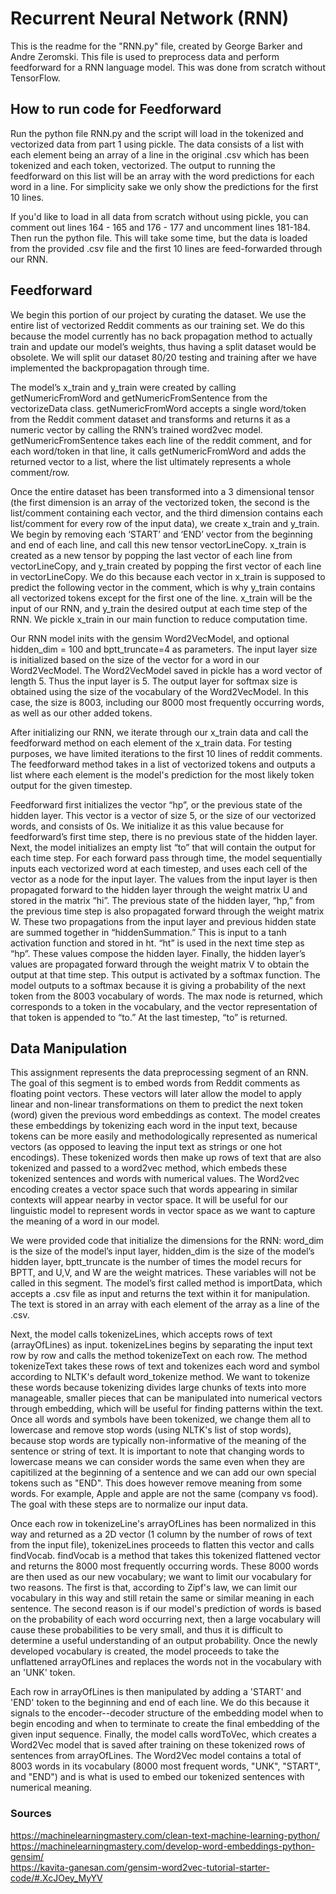 # Recurrent Neural Network (RNN)

This is the readme for the "RNN.py" file, created by George Barker and Andre Zeromski. This file is used to preprocess data and perform feedforward for a RNN language model. This was done from scratch without TensorFlow.

## How to run code for Feedforward

Run the python file RNN.py and the script will load in the tokenized and vectorized data from part 1 using pickle. The data consists of a list with each element being an array of a line in the original .csv which has been tokenized and each token, vectorized. The output to running the feedforward on this list will be an array with the word predictions for each word in a line. For simplicity sake we only show the predictions for the first 10 lines.

If you'd like to load in all data from scratch without using pickle, you can comment out lines 164 - 165 and 176 - 177 and uncomment lines 181-184. Then run the python file. This will take some time, but the data is loaded from the provided .csv file and the first 10 lines are feed-forwarded through our RNN.

## Feedforward

We begin this portion of our project by curating the dataset. We use the entire list of vectorized Reddit comments as our training set. We do this because the model currently has no back propagation method to actually train and update our model’s weights, thus having a split dataset would be obsolete. We will split our dataset 80/20 testing and training after we have implemented the backpropagation through time.

The model’s x_train and y_train were created by calling getNumericFromWord and getNumericFromSentence from the vectorizeData class. getNumericFromWord accepts a single word/token from the Reddit comment dataset and transforms and returns it as a numeric vector by calling the RNN’s trained word2vec model. getNumericFromSentence takes each line of the reddit comment, and for each word/token in that line, it calls getNumericFromWord and adds the returned vector to a list, where the list ultimately represents a whole comment/row.

Once the entire dataset has been transformed into a 3 dimensional tensor (the first dimension is an array of the vectorized token, the second is the list/comment containing each vector, and the third dimension contains each list/comment for every row of the input data), we create x_train and y_train. We begin by removing each ‘START’ and ‘END’ vector from the beginning and end of each line, and call this new tensor vectorLineCopy. x_train is created as a new tensor by popping the last vector of each line from vectorLineCopy, and y_train created by popping the first vector of each line in vectorLineCopy. We do this because each vector in x_train is supposed to predict the following vector in the comment, which is why y_train contains all vectorized tokens except for the first one of the line. x_train will be the input of our RNN, and y_train the desired output at each time step of the RNN. We pickle x_train in our main function to reduce computation time.

Our RNN model inits with the gensim Word2VecModel, and optional hidden_dim = 100 and bptt_truncate=4 as parameters. The input layer size is initialized based on the size of the vector for a word in our Word2VecModel. The Word2VecModel saved in pickle has a word vector of length 5. Thus the input layer is 5. The output layer for softmax size is obtained using the size of the vocabulary of the Word2VecModel. In this case, the size is 8003, including our 8000 most frequently occurring words, as well as our other added tokens.

After initializing our RNN, we iterate through our x_train data and call the feedforward method on each element of the x_train data. For testing purposes, we have limited iterations to the first 10 lines of reddit comments. The feedforward method takes in a list of vectorized tokens and outputs a list where each element is the model's prediction for the most likely token output for the given timestep.

Feedforward first initializes the vector “hp”, or the previous state of the hidden layer. This vector is a vector of size 5, or the size of our vectorized words, and consists of 0s. We initialize it as this value because for feedforward’s first time step, there is no previous state of the hidden layer. Next, the model initializes an empty list “to” that will contain the output for each time step. For each forward pass through time, the model sequentially inputs each vectorized word at each timestep, and uses each cell of the vector as a node for the input layer. The values from the input layer is then propagated forward to the hidden layer through the weight matrix U and stored in the matrix “hi”. The previous state of the hidden layer, “hp,” from the previous time step is also propagated forward through the weight matrix W. These two propagations from the input layer and previous hidden state are summed together in “hiddenSummation.” This is input to a tanh activation function and stored in ht. “ht” is used in the next time step as “hp”. These values compose the hidden layer. Finally, the hidden layer’s values are propagated forward through the weight matrix V to obtain the output at that time step. This output is activated by a softmax function. The model outputs to a softmax because it is giving a probability of the next token from the 8003 vocabulary of words. The max node is returned, which corresponds to a token in the vocabulary, and the vector representation of that token is appended to “to.” At the last timestep, “to” is returned.

## Data Manipulation

This assignment represents the data preprocessing segment of an RNN. The goal of this segment is to embed words from Reddit comments as floating point vectors. These vectors will later allow the model to apply linear and non-linear transformations on them to predict the next token (word) given the previous word embeddings as context. The model creates these embeddings by tokenizing each word in the input text, because tokens can be more easily and methodologically represented as numerical vectors (as opposed to leaving the input text as strings or one hot encodings). These tokenized words then make up rows of text that are also tokenized and passed to a word2vec method, which embeds these tokenized sentences and words with numerical values. The Word2vec encoding creates a vector space such that words appearing in similar contexts will appear nearby in vector space. It will be useful for our linguistic model to represent words in vector space as we want to capture the meaning of a word in our model.

We were provided code that initialize the dimensions for the RNN: word_dim is the size of the model’s input layer, hidden_dim is the size of the model’s hidden layer, bptt_truncate is the number of times the model recurs for BPTT, and U,V, and W are the weight matrices. These variables will not be called in this segment. The model’s first called method is importData, which accepts a .csv file as input and returns the text within it for manipulation. The text is stored in an array with each element of the array as a line of the .csv.

Next, the model calls tokenizeLines, which accepts rows of text (arrayOfLines) as input. tokenizeLines begins by separating the input text row by row and calls the method tokenizeText on each row. The method tokenizeText takes these rows of text and tokenizes each word and symbol according to NLTK's default word_tokenize method. We want to tokenize these words because tokenizing divides large chunks of texts into more manageable, smaller pieces that can be manipulated into numerical vectors through embedding, which will be useful for finding patterns within the text. Once all words and symbols have been tokenized, we change them all to lowercase and remove stop words (using NLTK's list of stop words), because stop words are typically non-informative of the meaning of the sentence or string of text. It is important to note that changing words to lowercase means we can consider words the same even when they are capitilized at the beginning of a sentence and we can add our own special tokens such as "END". This does however remove meaning from some words. For example, Apple and apple are not the same (company vs food). The goal with these steps are to normalize our input data.

Once each row in tokenizeLine's arrayOfLines has been normalized in this way and returned as a 2D vector (1 column by the number of rows of text from the input file), tokenizeLines proceeds to flatten this vector and calls findVocab. findVocab is a method that takes this tokenized flattened vector and returns the 8000 most frequently occurring words. These 8000 words are then used as our new vocabulary; we want to limit our vocabulary for two reasons. The first is that, according to Zipf's law, we can limit our vocabulary in this way and still retain the same or similar meaning in each sentence. The second reason is if our model's prediction of words is based on the probability of each word occurring next, then a large vocabulary will cause these probabilities to be very small, and thus it is difficult to determine a useful understanding of an output probability. Once  the newly developed vocabulary is created, the model proceeds to take the unflattened arrayOfLines and replaces the words not in the vocabulary with an 'UNK' token.

Each row in arrayOfLines is then manipulated by adding a 'START' and 'END' token to the beginning and end of each line. We do this because it signals to the encoder--decoder structure of the embedding model when to begin encoding and when to terminate to create the final embedding of the given input sequence. Finally, the model calls wordToVec, which creates a Word2Vec model that is saved after training on these tokenized rows of sentences from arrayOfLines. The Word2Vec model contains a total of 8003 words in its vocabulary (8000 most frequent words, "UNK", "START", and "END") and is what is used to embed our tokenized sentences with numerical meaning.

### Sources

https://machinelearningmastery.com/clean-text-machine-learning-python/ <br />
https://machinelearningmastery.com/develop-word-embeddings-python-gensim/ <br />
https://kavita-ganesan.com/gensim-word2vec-tutorial-starter-code/#.XcJOey_MyYV <br />
